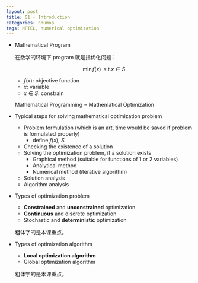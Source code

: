 ```yaml
---
layout: post
title: 01 - Introduction
categories: nnumop
tags: NPTEL, numerical optimization
---
```


* Mathematical Program

  在数学的环境下 program 就是指优化问题：

  $$ \min f(x) \;\; s.t. x \in S$$

  * $f(x)$: objective function
  * $x$: variable
  * $x \in S$: constrain

  Mathematical Programming = Mathematical Optimization

* Typical steps for solving mathematical optimization problem

  * Problem formulation (which is an art, time would be saved if problem is formulated properly)
    * define $f(x)$, $S$
  * Checking the existence of a solution
  * Solving the optimization problem, if a solution exists
    * Graphical method (suitable for functions of 1 or 2 variables)
    * Analytical method
    * Numerical method (iterative algorithm)
  * Solution analysis
  * Algorithm analysis

* Types of optimization problem

  * **Constrained** and **unconstrained** optimization
  * **Continuous** and discrete optimization
  * Stochastic and **deterministic** optimization

  粗体字的是本课重点。

* Types of optimization algorithm

  * **Local optimization algorithm**
  * Global optimization algorithm

  粗体字的是本课重点。

